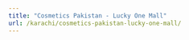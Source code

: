 ```yaml
---
title: "Cosmetics Pakistan - Lucky One Mall"
url: /karachi/cosmetics-pakistan-lucky-one-mall/
---
```

